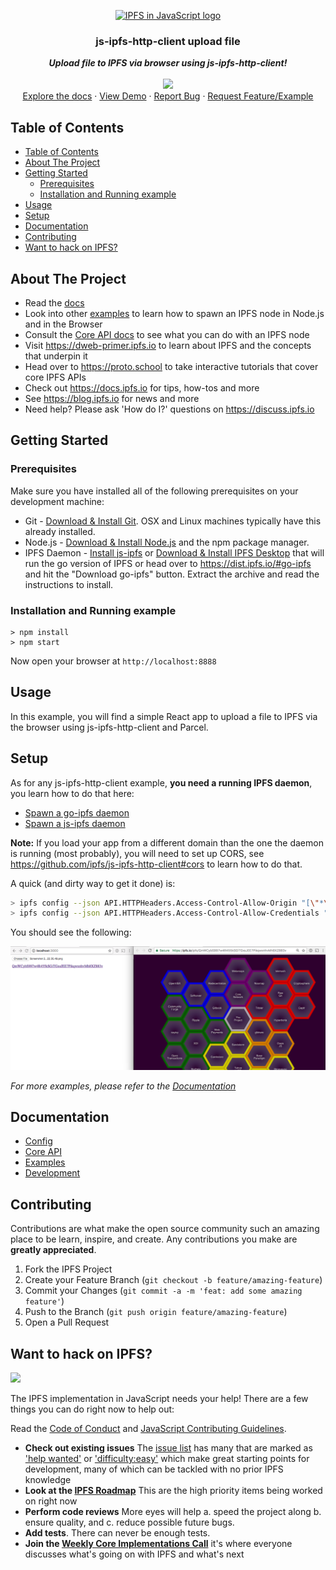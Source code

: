 <p align="center">
  <a href="https://js.ipfs.io" title="JS IPFS">
    <img src="https://ipfs.io/ipfs/Qme6KJdKcp85TYbLxuLV7oQzMiLremD7HMoXLZEmgo6Rnh/js-ipfs-sticker.png" alt="IPFS in JavaScript logo" width="244" />
  </a>
</p>

<h3 align="center"><b>js-ipfs-http-client upload file</b></h3>

<p align="center">
    <b><i>Upload file to IPFS via browser using js-ipfs-http-client!</i></b>
    <br />
    <br />
    <img src="https://raw.githubusercontent.com/jlord/forkngo/gh-pages/badges/cobalt.png" width="200">
    <br>
    <a href="https://github.com/ipfs/js-ipfs/tree/master/docs">Explore the docs</a>
    ·
    <a href="https://codesandbox.io/">View Demo</a>
    ·
    <a href="https://github.com/ipfs-examples/js-ipfs-examples/issues">Report Bug</a>
    ·
    <a href="https://github.com/ipfs-examples/js-ipfs-examples/issues">Request Feature/Example</a>
  </p>

## Table of Contents

- [Table of Contents](#table-of-contents)
- [About The Project](#about-the-project)
- [Getting Started](#getting-started)
  - [Prerequisites](#prerequisites)
  - [Installation and Running example](#installation-and-running-example)
- [Usage](#usage)
- [Setup](#setup)
- [Documentation](#documentation)
- [Contributing](#contributing)
- [Want to hack on IPFS?](#want-to-hack-on-ipfs)

## About The Project

- Read the [docs](https://github.com/ipfs/js-ipfs/tree/master/docs)
- Look into other [examples](https://github.com/ipfs/js-ipfs/tree/master/examples) to learn how to spawn an IPFS node in Node.js and in the Browser
- Consult the [Core API docs](https://github.com/ipfs/js-ipfs/tree/master/docs/core-api) to see what you can do with an IPFS node
- Visit https://dweb-primer.ipfs.io to learn about IPFS and the concepts that underpin it
- Head over to https://proto.school to take interactive tutorials that cover core IPFS APIs
- Check out https://docs.ipfs.io for tips, how-tos and more
- See https://blog.ipfs.io for news and more
- Need help? Please ask 'How do I?' questions on https://discuss.ipfs.io

## Getting Started

### Prerequisites

Make sure you have installed all of the following prerequisites on your development machine:

- Git - [Download & Install Git](https://git-scm.com/downloads). OSX and Linux machines typically have this already installed.
- Node.js - [Download & Install Node.js](https://nodejs.org/en/download/) and the npm package manager.
- IPFS Daemon - [Install js-ipfs](https://github.com/ipfs/js-ipfs) or [Download & Install IPFS Desktop](https://docs.ipfs.io/install/ipfs-desktop/) that will run the go version of IPFS or head over to https://dist.ipfs.io/#go-ipfs and hit the "Download go-ipfs" button. Extract the archive and read the instructions to install.

### Installation and Running example

```console
> npm install
> npm start
```

Now open your browser at `http://localhost:8888`

## Usage

In this example, you will find a simple React app to upload a file to IPFS via the browser using js-ipfs-http-client and Parcel.

## Setup

As for any js-ipfs-http-client example, **you need a running IPFS daemon**, you learn how to do that here:

- [Spawn a go-ipfs daemon](https://ipfs.io/docs/getting-started/)
- [Spawn a js-ipfs daemon](https://github.com/ipfs/js-ipfs#usage)

**Note:** If you load your app from a different domain than the one the daemon is running (most probably), you will need to set up CORS, see https://github.com/ipfs/js-ipfs-http-client#cors to learn how to do that.

A quick (and dirty way to get it done) is:

```bash
> ipfs config --json API.HTTPHeaders.Access-Control-Allow-Origin "[\"*\"]"
> ipfs config --json API.HTTPHeaders.Access-Control-Allow-Credentials "[\"true\"]"
```

You should see the following:

![](./img/screenshot.png)

_For more examples, please refer to the [Documentation](#documentation)_

## Documentation

- [Config](https://docs.ipfs.io/)
- [Core API](https://github.com/ipfs/js-ipfs/tree/master/docs/core-api)
- [Examples](https://github.com/ipfs/js-ipfs/tree/master/examples)
- [Development](https://github.com/ipfs/js-ipfs/blob/master/docs/DEVELOPMENT.md)

## Contributing

Contributions are what make the open source community such an amazing place to be learn, inspire, and create. Any contributions you make are **greatly appreciated**.

1. Fork the IPFS Project
2. Create your Feature Branch (`git checkout -b feature/amazing-feature`)
3. Commit your Changes (`git commit -a -m 'feat: add some amazing feature'`)
4. Push to the Branch (`git push origin feature/amazing-feature`)
5. Open a Pull Request

## Want to hack on IPFS?

[![](https://cdn.rawgit.com/jbenet/contribute-ipfs-gif/master/img/contribute.gif)](https://github.com/ipfs/community/blob/master/CONTRIBUTING.md)

The IPFS implementation in JavaScript needs your help! There are a few things you can do right now to help out:

Read the [Code of Conduct](https://github.com/ipfs/community/blob/master/code-of-conduct.md) and [JavaScript Contributing Guidelines](https://github.com/ipfs/community/blob/master/CONTRIBUTING_JS.md).

- **Check out existing issues** The [issue list](https://github.com/ipfs/js-ipfs/issues) has many that are marked as ['help wanted'](https://github.com/ipfs/js-ipfs/issues?q=is%3Aissue+is%3Aopen+sort%3Aupdated-desc+label%3A%22help+wanted%22) or ['difficulty:easy'](https://github.com/ipfs/js-ipfs/issues?q=is%3Aissue+is%3Aopen+sort%3Aupdated-desc+label%3Adifficulty%3Aeasy) which make great starting points for development, many of which can be tackled with no prior IPFS knowledge
- **Look at the [IPFS Roadmap](https://github.com/ipfs/roadmap)** This are the high priority items being worked on right now
- **Perform code reviews** More eyes will help
  a. speed the project along
  b. ensure quality, and
  c. reduce possible future bugs.
- **Add tests**. There can never be enough tests.
- **Join the [Weekly Core Implementations Call](https://github.com/ipfs/team-mgmt/issues/992)** it's where everyone discusses what's going on with IPFS and what's next
